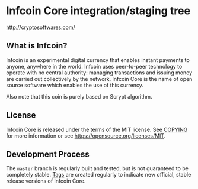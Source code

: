 Infcoin Core integration/staging tree
=====================================

http://cryptosoftwares.com/

What is Infcoin?
----------------

Infcoin is an experimental digital currency that enables instant payments to
anyone, anywhere in the world. Infcoin uses peer-to-peer technology to operate
with no central authority: managing transactions and issuing money are carried
out collectively by the network. Infcoin Core is the name of open source
software which enables the use of this currency.

Also note that this coin is purely based on Scrypt algorithm.

License
-------

Infcoin Core is released under the terms of the MIT license. See [COPYING](COPYING) for more
information or see https://opensource.org/licenses/MIT.

Development Process
-------------------

The `master` branch is regularly built and tested, but is not guaranteed to be
completely stable. [Tags](https://github.com/infcoin-project/infcoin/tags) are created
regularly to indicate new official, stable release versions of Infcoin Core.
